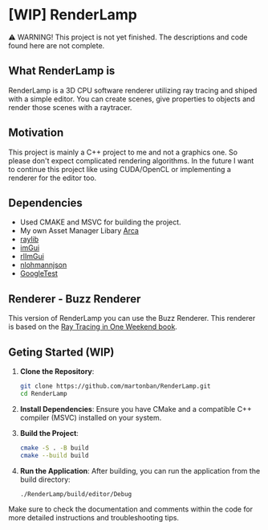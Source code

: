 # [WIP] RenderLamp 
⚠️ WARNING! This project is not yet finished. The descriptions and code found here are not complete.

## What RenderLamp is
RenderLamp is a 3D CPU software renderer utilizing ray tracing and shiped with a simple editor. You can create scenes, give properties to objects and render those scenes with a raytracer.

## Motivation
This project is mainly a C++ project to me and not a graphics one. So please don't expect complicated rendering algorithms. In the future I want to continue this project like using CUDA/OpenCL or implementing a renderer for the editor too. 

## Dependencies
- Used CMAKE and MSVC for building the project.
- My own Asset Manager Libary [Arca](https://github.com/martonban/Arca)
- [raylib](https://github.com/raysan5/raylib)
- [imGui](https://github.com/ocornut/imgui)
- [rlImGui](https://github.com/raylib-extras/rlImGui)
- [nlohmannjson](https://github.com/nlohmann/json)
- [GoogleTest](https://github.com/google/googletest)

## Renderer - Buzz Renderer
This version of RenderLamp you can use the Buzz Renderer. This renderer is based on the [Ray Tracing in One Weekend book](https://raytracing.github.io/books/RayTracingInOneWeekend.html).

## Geting Started (WIP)
1. **Clone the Repository**:
    ```sh
    git clone https://github.com/martonban/RenderLamp.git
    cd RenderLamp
    ```

2. **Install Dependencies**:
    Ensure you have CMake and a compatible C++ compiler (MSVC) installed on your system.

3. **Build the Project**:
    ```sh
    cmake -S . -B build
    cmake --build build
    ```

4. **Run the Application**:
    After building, you can run the application from the build directory:
    ```sh
    ./RenderLamp/build/editor/Debug
    ```


Make sure to check the documentation and comments within the code for more detailed instructions and troubleshooting tips.

